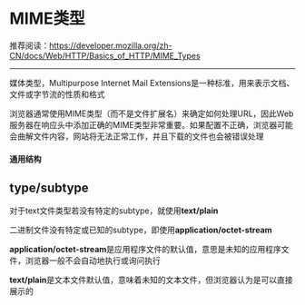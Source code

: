 # MIME类型

推荐阅读：https://developer.mozilla.org/zh-CN/docs/Web/HTTP/Basics_of_HTTP/MIME_Types

---

媒体类型，Multipurpose Internet Mail Extensions是一种标准，用来表示文档、文件或字节流的性质和格式

浏览器通常使用MIME类型（而不是文件扩展名）来确定如何处理URL，因此Web服务器在响应头中添加正确的MIME类型非常重要。如果配置不正确，浏览器可能会曲解文件内容，网站将无法正常工作，并且下载的文件也会被错误处理

#### 通用结构

## type/subtype

对于text文件类型若没有特定的subtype，就使用**text/plain**

二进制文件没有特定或已知的subtype，即使用**application/octet-stream**

**application/octet-stream**是应用程序文件的默认值，意思是未知的应用程序文件，浏览器一般不会自动地执行或询问执行

**text/plain**是文本文件默认值，意味着未知的文本文件，但浏览器认为是可以直接展示的